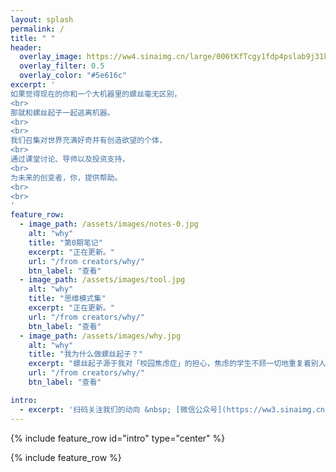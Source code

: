 ```yaml
---
layout: splash
permalink: /
title: " "
header:
  overlay_image: https://ww4.sinaimg.cn/large/006tKfTcgy1fdp4pslab9j31kw11s7wr.jpg
  overlay_filter: 0.5
  overlay_color: "#5e616c"
excerpt: '
如果觉得现在的你和一个大机器里的螺丝毫无区别，
<br>
那就和螺丝起子一起逃离机器。
<br>
<br>
我们召集对世界充满好奇并有创造欲望的个体，
<br>
通过课堂讨论、导师以及投资支持，
<br>
为未来的创变者，你，提供帮助。
<br>
<br>
'
feature_row:
  - image_path: /assets/images/notes-0.jpg
    alt: "why"
    title: "第0期笔记"
    excerpt: "正在更新。"
    url: "/from creators/why/"
    btn_label: "查看"
  - image_path: /assets/images/tool.jpg
    alt: "why"
    title: "思维模式集"
    excerpt: "正在更新。"
    url: "/from creators/why/"
    btn_label: "查看"
  - image_path: /assets/images/why.jpg
    alt: "why"
    title: "我为什么做螺丝起子？"
    excerpt: "螺丝起子源于我对「校园焦虑症」的担心，焦虑的学生不顾一切地重复着别人的活动，忘掉了真正重要的东西，「创造自己的模式」。"
    url: "/from creators/why/"
    btn_label: "查看"

intro:
  - excerpt: '扫码关注我们的动向 &nbsp; [微信公众号](https://ww3.sinaimg.cn/large/006tNc79gy1fdp4n6s7n9j3076076gm2.jpg){: .btn .btn--success}'
---
```

{% include feature_row id="intro" type="center" %}

{% include feature_row %}